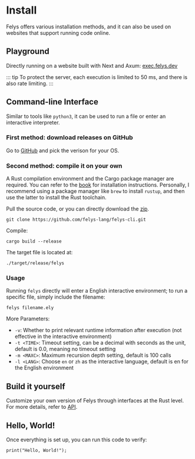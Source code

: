 # Install

Felys offers various installation methods, and it can also be used on websites that support running code online.

## Playground

Directly running on a website built with Next and Axum: [exec.felys.dev](https://exec.felys.dev)

::: tip
To protect the server, each execution is limited to 50 ms, and there is also rate limiting.
:::

## Command-line Interface

Similar to tools like `python3`, it can be used to run a file or enter an interactive interpreter.

### First method: download releases on GitHub

Go to [GitHub](https://github.com/felys-lang/felys-cli/releases) and pick the verison for your OS.

### Second method: compile it on your own

A Rust compilation environment and the Cargo package manager are required. You can refer to the [book](https://doc.rust-lang.org/book/ch01-01-installation.html) for installation instructions. Personally, I recommend using a package manager like `brew` to install `rustup`, and then use the latter to install the Rust toolchain.

Pull the source code, or you can directly download the [zip](https://github.com/felys-lang/felys-cli/archive/refs/heads/main.zip).

```shell
git clone https://github.com/felys-lang/felys-cli.git
```

Compile:

```shell
cargo build --release
```

The target file is located at:

```shell
./target/release/felys
```

### Usage

Running `felys` directly will enter a English interactive environment; to run a specific file, simply include the filename:

```shell
felys filename.ely
```

More Parameters:

- `-v`: Whether to print relevant runtime information after execution (not effective in the interactive environment)
- `-t <TIME>`: Timeout setting, can be a decimal with seconds as the unit, default is 0.0, meaning no timeout setting
- `-m <MAXC>`: Maximum recursion depth setting, default is 100 calls
- `-l <LANG>`: Choose `en` or `zh` as the interactive language, default is en for the English environment

## Build it yourself

Customize your own version of Felys through interfaces at the Rust level. For more details, refer to [API](../api/overview).

## Hello, World!

Once everything is set up, you can run this code to verify:

```
print("Hello, World!");
```
